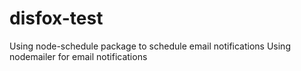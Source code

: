# disfox-test

Using node-schedule package to schedule email notifications
Using nodemailer for email notifications

